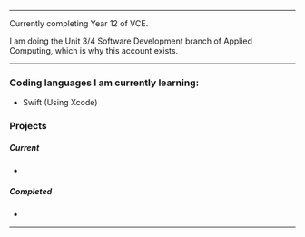 - - -
Currently completing Year 12 of VCE.

I am doing the Unit 3/4 Software Development branch of Applied Computing, which is why this account exists.
- - -
### Coding languages I am currently learning:
- Swift (Using Xcode)

### Projects

##### Current
- 

##### Completed
- 

- - -
